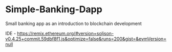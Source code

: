 # Simple-Banking-Dapp
Small banking app as an introduction to blockchain development

IDE - https://remix.ethereum.org/#version=soljson-v0.4.25+commit.59dbf8f1.js&optimize=false&runs=200&gist=&evmVersion=null
